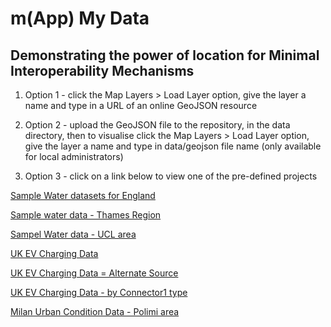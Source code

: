 # m(App) My Data

## Demonstrating the power of location for Minimal Interoperability Mechanisms

1. Option 1 - click the Map Layers > Load Layer option, give the layer a name and type in a URL of an online GeoJSON resource

2. Option 2 - upload the GeoJSON file to the repository, in the data directory, then to visualise click the Map Layers > Load Layer option, give the layer a name and type in data/geojson file name (only available for local administrators)

3. Option 3 - click on a link below to view one of the pre-defined projects

<a href="https://ratemydata.github.io/laidlaw/bootStrap.html?project=water&projectsAPI=https://209.97.179.111/broker/projects&databrokerAPI=https://209.97.179.111/broker/data" target="_blank">Sample Water datasets for England</a>

[Sample water data - Thames Region](https://ratemydata.github.io/mAppMyData/bootStrap.html?project=water-thames&projectsAPI=https://ratemydata.org/broker/projects&databrokerAPI=https://209.97.179.111/broker/data)

[Sampel Water data - UCL area](https://ratemydata.github.io/mAppMyData/bootStrap.html?project=water-ucl&projectsAPI=https://ratemydata.org/broker/projects&databrokerAPI=https://209.97.179.111/broker/data)

[UK EV Charging Data](https://ratemydata.github.io/mAppMyData/bootStrap.html?project=uk_chargepoints&projectsAPI=https://ratemydata.org/broker/projects&databrokerAPI=https://209.97.179.111/broker/data)

[UK EV Charging Data = Alternate Source](https://ratemydata.github.io/mAppMyData/bootStrap.html?project=charingpoints_2&projectsAPI=https://ratemydata.org/broker/projects&databrokerAPI=https://209.97.179.111/broker/data)

[UK EV Charging Data - by Connector1 type](https://ratemydata.github.io/mAppMyData/bootStrap.html?project=uk_chargepoints_by_connector1_type&projectsAPI=https://209.97.179.111/broker/projects&databrokerAPI=https://209.97.179.111/broker/data)

[Milan Urban Condition Data - Polimi area](https://ratemydata.github.io/mAppMyData/bootStrap.html?project=polimi-time&projectsAPI=https://209.97.179.111/broker/projects&databrokerAPI=https://209.97.179.111/broker/data)
